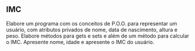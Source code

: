## IMC

Elabore um programa com os conceitos de P.O.O. para representar um usuário, com atributos privados de nome, data de nascimento, altura e peso. Elabore métodos para gets e sets e além de um método para calcular o IMC. Apresente nome, idade e apresente o IMC do usuário.
